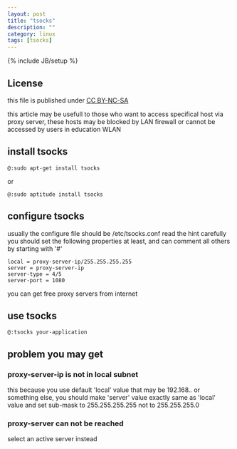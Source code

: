 ```yaml
---
layout: post
title: "tsocks"
description: ""
category: linux
tags: [tsocks]
---
```

{% include JB/setup %}
## License
this file is published under [CC BY-NC-SA](http://creativecommons.org/licenses/by-nc-sa/3.0/)

this article may be usefull to those who want to access specifical host via proxy server, these hosts may be blocked by LAN firewall or cannot be accessed by users in education WLAN
## install tsocks

    @:sudo apt-get install tsocks

or

    @:sudo aptitude install tsocks

## configure tsocks
usually the configure file should be /etc/tsocks.conf
read the hint carefully
you should set the following properties at least, and can comment all others by starting with '#'

    local = proxy-server-ip/255.255.255.255
    server = proxy-server-ip
    server-type = 4/5
    server-port = 1080

you can get free proxy servers from internet
## use tsocks

    @:tsocks your-application

## problem you may get
### proxy-server-ip is not in local subnet
this because you use default 'local' value that may be 192.168.*.* or something else, you should make 'server' value exactly same as 'local' value and set sub-mask to 255.255.255.255 not to 255.255.255.0
### proxy-server can not be reached
select an active server instead
